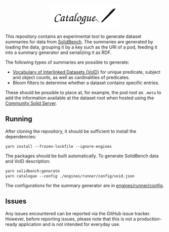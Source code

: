 <p align="center">
    <img alt="logo" src="./images/logo.svg" width="220">
</p>

This repository contains an experimental tool to generate dataset summaries for data from [SolidBench](https://github.com/SolidBench/SolidBench.js). The summaries are generated by loading the data, grouping it by a key such as the URI of a pod, feeding it into a summary generator and serializing it as RDF.

The following types of summaries are possible to generate:

* [Vocabulary of Interlinked Datasets (VoID)](https://www.w3.org/TR/void/) for unique predicate, subject and object counts, as well as cardinalities of predicates.
* Bloom filters to determine whether a dataset contains specific entries.

These should be possible to place at, for example, the pod root as `.meta` to add the information available at the dataset root when hosted using the [Community Solid Server](https://github.com/CommunitySolidServer/CommunitySolidServer/).

## Running

After cloning the repository, it should be sufficient to install the dependencies:

    yarn install --frozen-lockfile --ignore-engines

The packages should be built automatically. To generate SolidBench data and VoID description:

    yarn solidbench:generate
    yarn catalogue --config ./engines/runner/config/void.json

The configurations for the summary generator are in [engines/runner/config](engines/runner/config).

## Issues

Any issues encountered can be reported via the GitHub issue tracker. However, before reporting issues, please note that this is not a production-ready application and is not intended for everyday use.
